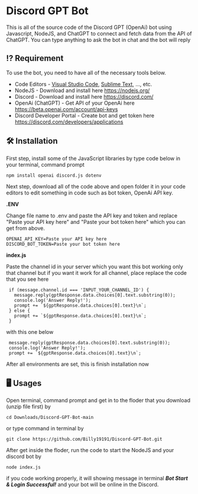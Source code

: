 

  
# Discord GPT Bot

This is all of the source code of the Discord GPT (OpenAi) bot using Javascript, NodeJS, and ChatGPT to connect and fetch data from the API of ChatGPT. You can type anything to ask the bot in chat and the bot will reply

## ⁉️ Requirement

To use the bot, you need to have all of the necessary tools below.

- Code Editors - [Visual Studio Code](https://code.visualstudio.com/), [Sublime Text](https://www.sublimetext.com/), ..., etc.
- NodeJS - Download and install here https://nodejs.org/
- Discord - Download and install here https://discord.com/
- OpenAi (ChatGPT) - Get API of your OpenAi here https://beta.openai.com/account/api-keys
- Discord Developer Portal - Create bot and get token here https://discord.com/developers/applications

## 🛠 Installation

First step, install some of the JavaScript libraries by type code below in your terminal, command prompt

    npm install openai discord.js dotenv

Next step, download all of the code above and open folder it in your code editors to edit something in code such as bot token, OpenAi API key.

**.ENV**

Change file name to .env and paste the API key and token and replace "Paste your API key here" and "Paste your bot token here" which you can get from above.

    OPENAI_API_KEY=Paste your API key here
    DISCORD_BOT_TOKEN=Paste your bot token here

**index.js**

Paste the channel id in your server which you want this bot working only that channel but if you want it work for all channel, place replace the code that you see here

     if (message.channel.id === 'INPUT_YOUR_CHANNEL_ID') {
       message.reply(gptResponse.data.choices[0].text.substring(0));
       console.log('Answer Reply!');
       prompt += `${gptResponse.data.choices[0].text}\n`;
     } else {
       prompt += `${gptResponse.data.choices[0].text}\n`;
     }

with this one below

     message.reply(gptResponse.data.choices[0].text.substring(0));
     console.log('Answer Reply!');
     prompt += `${gptResponse.data.choices[0].text}\n`;
After all environments are set, this is finish installation now

## 🖥 Usages

Open terminal, command prompt and get in to the floder that you download (unzip file first) by

    cd Downloads/Discord-GPT-Bot-main
    
or type command in terminal by

    git clone https://github.com/Billy19191/Discord-GPT-Bot.git

After get inside the floder, run the code to start the NodeJS and your discord bot by

    node index.js

if you code working properly, it will showing message in terminal ***Bot Start & Login Successful!*** and your bot will be online in the Discord.
